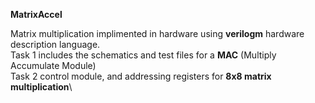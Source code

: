 **MatrixAccel**


Matrix multiplication implimented in hardware using **verilogm** hardware description language.\
Task 1 includes the schematics and test files for a **MAC** (Multiply Accumulate Module)\
Task 2 control module, and addressing registers for **8x8 matrix multiplication**\

